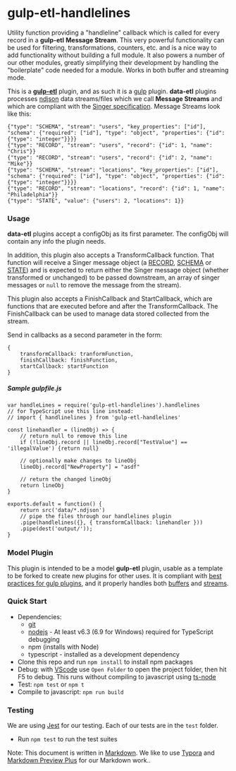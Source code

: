 # gulp-etl-handlelines #

Utility function providing a "handleline" callback which is called for every record in a **gulp-etl** **Message Stream**. This very powerful functionality can be used for filtering, transformations, counters, etc. and is a nice way to add functionality without building a full module. It also powers a number of our other modules, greatly simplifying their development by handling the "boilerplate" code needed for a module. Works in both buffer and streaming mode.

This is a **[gulp-etl](https://gulpetl.com/)** plugin, and as such it is a [gulp](https://gulpjs.com/) plugin. **data-etl** plugins processes [ndjson](http://ndjson.org/) data streams/files which we call **Message Streams** and which are compliant with the [Singer specification](https://github.com/singer-io/getting-started/blob/master/docs/SPEC.md#output). Message Streams look like this:

```
{"type": "SCHEMA", "stream": "users", "key_properties": ["id"], "schema": {"required": ["id"], "type": "object", "properties": {"id": {"type": "integer"}}}}
{"type": "RECORD", "stream": "users", "record": {"id": 1, "name": "Chris"}}
{"type": "RECORD", "stream": "users", "record": {"id": 2, "name": "Mike"}}
{"type": "SCHEMA", "stream": "locations", "key_properties": ["id"], "schema": {"required": ["id"], "type": "object", "properties": {"id": {"type": "integer"}}}}
{"type": "RECORD", "stream": "locations", "record": {"id": 1, "name": "Philadelphia"}}
{"type": "STATE", "value": {"users": 2, "locations": 1}}
```

### Usage
**data-etl** plugins accept a configObj as its first parameter. The configObj
will contain any info the plugin needs.

In addition, this plugin also accepts a TransformCallback function. That function will receive a 
Singer message object (a [RECORD](https://github.com/singer-io/getting-started/blob/master/docs/SPEC.md#record-message), [SCHEMA](https://github.com/singer-io/getting-started/blob/master/docs/SPEC.md#schema-message) or [STATE](https://github.com/singer-io/getting-started/blob/master/docs/SPEC.md#state-message)) and is expected to return either the Singer message object (whether transformed or unchanged) to be passed downstream, an array of singer messages or ```null``` to remove the message from the stream).

This plugin also accepts a FinishCallback and StartCallback, which are functions that are executed before and after the TransformCallback. The FinishCallback can be used to manage data stored collected from the stream. 

Send in callbacks as a second parameter in the form: 

```
{
    transformCallback: tranformFunction,
    finishCallback: finishFunction,
    startCallback: startFunction
}
```

##### Sample gulpfile.js
```
var handleLines = require('gulp-etl-handlelines').handlelines
// for TypeScript use this line instead:
// import { handlinelines } from 'gulp-etl-handlelines'

const linehandler = (lineObj) => {
    // return null to remove this line
    if (!lineObj.record || lineObj.record["TestValue"] == 'illegalValue') {return null}
    
    // optionally make changes to lineObj
    lineObj.record["NewProperty"] = "asdf"

    // return the changed lineObj
    return lineObj
}

exports.default = function() {
    return src('data/*.ndjson')
    // pipe the files through our handlelines plugin
    .pipe(handlelines({}, { transformCallback: linehandler }))
    .pipe(dest('output/'));
}
```
### Model Plugin
This plugin is intended to be a model **gulp-etl** plugin, usable as a template to be forked to create new plugins for other uses. It is compliant with [best practices for gulp plugins](https://github.com/gulpjs/gulp/blob/master/docs/writing-a-plugin/guidelines.md#what-does-a-good-plugin-look-like), and it properly handles both [buffers](https://github.com/gulpjs/gulp/blob/master/docs/writing-a-plugin/using-buffers.md) and [streams](https://github.com/gulpjs/gulp/blob/master/docs/writing-a-plugin/dealing-with-streams.md).



### Quick Start
* Dependencies: 
    * [git](https://git-scm.com/downloads)
    * [nodejs](https://nodejs.org/en/download/releases/) - At least v6.3 (6.9 for Windows) required for TypeScript debugging
    * npm (installs with Node)
    * typescript - installed as a development dependency
* Clone this repo and run `npm install` to install npm packages
* Debug: with [VScode](https://code.visualstudio.com/download) use `Open Folder` to open the project folder, then hit F5 to debug. This runs without compiling to javascript using [ts-node](https://www.npmjs.com/package/ts-node)
* Test: `npm test` or `npm t`
* Compile to javascript: `npm run build`

### Testing

We are using [Jest](https://facebook.github.io/jest/docs/en/getting-started.html) for our testing. Each of our tests are in the `test` folder.

- Run `npm test` to run the test suites



Note: This document is written in [Markdown](https://daringfireball.net/projects/markdown/). We like to use [Typora](https://typora.io/) and [Markdown Preview Plus](https://chrome.google.com/webstore/detail/markdown-preview-plus/febilkbfcbhebfnokafefeacimjdckgl?hl=en-US) for our Markdown work..
